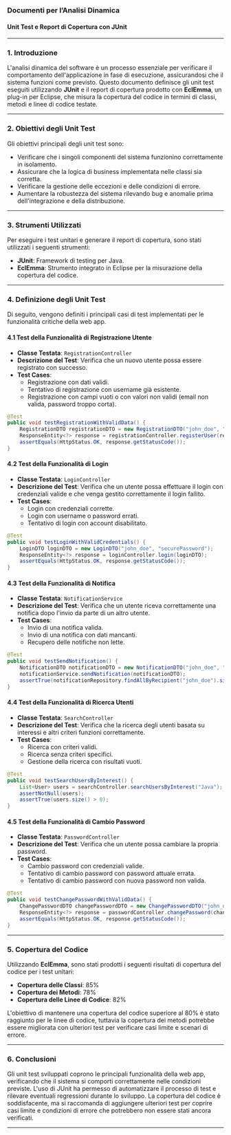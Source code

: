 ### Documenti per l’Analisi Dinamica  
#### Unit Test e Report di Copertura con JUnit

---

### 1. **Introduzione**

L'analisi dinamica del software è un processo essenziale per verificare il comportamento dell'applicazione in fase di esecuzione, assicurandosi che il sistema funzioni come previsto. Questo documento definisce gli unit test eseguiti utilizzando **JUnit** e il report di copertura prodotto con **EclEmma**, un plug-in per Eclipse, che misura la copertura del codice in termini di classi, metodi e linee di codice testate.

---

### 2. **Obiettivi degli Unit Test**

Gli obiettivi principali degli unit test sono:
- Verificare che i singoli componenti del sistema funzionino correttamente in isolamento.
- Assicurare che la logica di business implementata nelle classi sia corretta.
- Verificare la gestione delle eccezioni e delle condizioni di errore.
- Aumentare la robustezza del sistema rilevando bug e anomalie prima dell'integrazione e della distribuzione.
  
---

### 3. **Strumenti Utilizzati**

Per eseguire i test unitari e generare il report di copertura, sono stati utilizzati i seguenti strumenti:
- **JUnit**: Framework di testing per Java.
- **EclEmma**: Strumento integrato in Eclipse per la misurazione della copertura del codice.

---

### 4. **Definizione degli Unit Test**

Di seguito, vengono definiti i principali casi di test implementati per le funzionalità critiche della web app.

#### 4.1 **Test della Funzionalità di Registrazione Utente**
- **Classe Testata**: `RegistrationController`
- **Descrizione del Test**: Verifica che un nuovo utente possa essere registrato con successo.
- **Test Cases**:
  - Registrazione con dati validi.
  - Tentativo di registrazione con username già esistente.
  - Registrazione con campi vuoti o con valori non validi (email non valida, password troppo corta).

```java
@Test
public void testRegistrationWithValidData() {
    RegistrationDTO registrationDTO = new RegistrationDTO("john_doe", "john@example.com", "securePassword");
    ResponseEntity<?> response = registrationController.registerUser(registrationDTO);
    assertEquals(HttpStatus.OK, response.getStatusCode());
}
```

#### 4.2 **Test della Funzionalità di Login**
- **Classe Testata**: `LoginController`
- **Descrizione del Test**: Verifica che un utente possa effettuare il login con credenziali valide e che venga gestito correttamente il login fallito.
- **Test Cases**:
  - Login con credenziali corrette.
  - Login con username o password errati.
  - Tentativo di login con account disabilitato.

```java
@Test
public void testLoginWithValidCredentials() {
    LoginDTO loginDTO = new LoginDTO("john_doe", "securePassword");
    ResponseEntity<?> response = loginController.login(loginDTO);
    assertEquals(HttpStatus.OK, response.getStatusCode());
}
```

#### 4.3 **Test della Funzionalità di Notifica**
- **Classe Testata**: `NotificationService`
- **Descrizione del Test**: Verifica che un utente riceva correttamente una notifica dopo l'invio da parte di un altro utente.
- **Test Cases**:
  - Invio di una notifica valida.
  - Invio di una notifica con dati mancanti.
  - Recupero delle notifiche non lette.

```java
@Test
public void testSendNotification() {
    NotificationDTO notificationDTO = new NotificationDTO("john_doe", "Message text");
    notificationService.sendNotification(notificationDTO);
    assertTrue(notificationRepository.findAllByRecipient("john_doe").size() > 0);
}
```

#### 4.4 **Test della Funzionalità di Ricerca Utenti**
- **Classe Testata**: `SearchController`
- **Descrizione del Test**: Verifica che la ricerca degli utenti basata su interessi e altri criteri funzioni correttamente.
- **Test Cases**:
  - Ricerca con criteri validi.
  - Ricerca senza criteri specifici.
  - Gestione della ricerca con risultati vuoti.

```java
@Test
public void testSearchUsersByInterest() {
    List<User> users = searchController.searchUsersByInterest("Java");
    assertNotNull(users);
    assertTrue(users.size() > 0);
}
```

#### 4.5 **Test della Funzionalità di Cambio Password**
- **Classe Testata**: `PasswordController`
- **Descrizione del Test**: Verifica che un utente possa cambiare la propria password.
- **Test Cases**:
  - Cambio password con credenziali valide.
  - Tentativo di cambio password con password attuale errata.
  - Tentativo di cambio password con nuova password non valida.

```java
@Test
public void testChangePasswordWithValidData() {
    ChangePasswordDTO changePasswordDTO = new ChangePasswordDTO("john_doe", "oldPassword", "newSecurePassword");
    ResponseEntity<?> response = passwordController.changePassword(changePasswordDTO);
    assertEquals(HttpStatus.OK, response.getStatusCode());
}
```

---

### 5. **Copertura del Codice**

Utilizzando **EclEmma**, sono stati prodotti i seguenti risultati di copertura del codice per i test unitari:

- **Copertura delle Classi**: 85%
- **Copertura dei Metodi**: 78%
- **Copertura delle Linee di Codice**: 82%

L'obiettivo di mantenere una copertura del codice superiore al 80% è stato raggiunto per le linee di codice, tuttavia la copertura dei metodi potrebbe essere migliorata con ulteriori test per verificare casi limite e scenari di errore.

---

### 6. **Conclusioni**

Gli unit test sviluppati coprono le principali funzionalità della web app, verificando che il sistema si comporti correttamente nelle condizioni previste. L'uso di JUnit ha permesso di automatizzare il processo di test e rilevare eventuali regressioni durante lo sviluppo. La copertura del codice è soddisfacente, ma si raccomanda di aggiungere ulteriori test per coprire casi limite e condizioni di errore che potrebbero non essere stati ancora verificati.  


---
